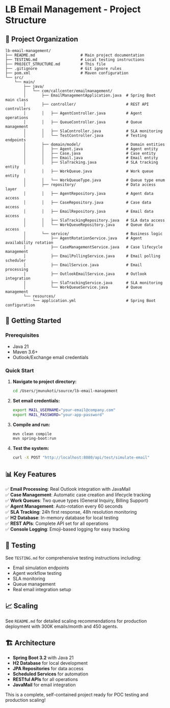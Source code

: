 # LB Email Management - Project Structure

## 📁 Project Organization

```
lb-email-management/
├── README.md                    # Main project documentation
├── TESTING.md                   # Local testing instructions
├── PROJECT_STRUCTURE.md         # This file
├── .gitignore                   # Git ignore rules
├── pom.xml                      # Maven configuration
└── src/
    └── main/
        ├── java/
        │   └── com/callcenter/emailmanagement/
        │       ├── EmailManagementApplication.java  # Spring Boot main class
        │       ├── controller/                      # REST API controllers
        │       │   ├── AgentController.java         # Agent operations
        │       │   ├── QueueController.java         # Queue management
        │       │   ├── SlaController.java           # SLA monitoring
        │       │   └── TestController.java          # Testing endpoints
        │       ├── domain/model/                    # Domain entities
        │       │   ├── Agent.java                   # Agent entity
        │       │   ├── Case.java                    # Case entity
        │       │   ├── Email.java                   # Email entity
        │       │   ├── SlaTracking.java             # SLA tracking entity
        │       │   ├── WorkQueue.java               # Work queue entity
        │       │   └── WorkQueueType.java           # Queue type enum
        │       ├── repository/                      # Data access layer
        │       │   ├── AgentRepository.java         # Agent data access
        │       │   ├── CaseRepository.java          # Case data access
        │       │   ├── EmailRepository.java         # Email data access
        │       │   ├── SlaTrackingRepository.java   # SLA data access
        │       │   └── WorkQueueRepository.java     # Queue data access
        │       └── service/                         # Business logic
        │           ├── AgentRotationService.java    # Agent availability rotation
        │           ├── CaseManagementService.java   # Case lifecycle management
        │           ├── EmailPollingService.java     # Email polling scheduler
        │           ├── EmailService.java            # Email processing
        │           ├── OutlookEmailService.java     # Outlook integration
        │           ├── SlaTrackingService.java      # SLA monitoring
        │           └── WorkQueueService.java        # Queue management
        └── resources/
            └── application.yml                      # Spring Boot configuration
```

## 🚀 Getting Started

### Prerequisites
- Java 21
- Maven 3.6+
- Outlook/Exchange email credentials

### Quick Start
1. **Navigate to project directory:**
   ```bash
   cd /Users/jmunukoti/source/lb-email-management
   ```

2. **Set email credentials:**
   ```bash
   export MAIL_USERNAME="your-email@company.com"
   export MAIL_PASSWORD="your-app-password"
   ```

3. **Compile and run:**
   ```bash
   mvn clean compile
   mvn spring-boot:run
   ```

4. **Test the system:**
   ```bash
   curl -X POST "http://localhost:8080/api/test/simulate-email"
   ```

## 📊 Key Features

✅ **Email Processing**: Real Outlook integration with JavaMail  
✅ **Case Management**: Automatic case creation and lifecycle tracking  
✅ **Work Queues**: Two queue types (General Inquiry, Billing Support)  
✅ **Agent Management**: Auto-rotation every 60 seconds  
✅ **SLA Tracking**: 24h first response, 48h resolution monitoring  
✅ **H2 Database**: In-memory database for local testing  
✅ **REST APIs**: Complete API set for all operations  
✅ **Console Logging**: Emoji-based logging for easy tracking  

## 🧪 Testing

See `TESTING.md` for comprehensive testing instructions including:
- Email simulation endpoints
- Agent workflow testing
- SLA monitoring
- Queue management
- Real email integration setup

## 📈 Scaling

See `README.md` for detailed scaling recommendations for production deployment with 300K emails/month and 450 agents.

## 🏗️ Architecture

- **Spring Boot 3.2** with Java 21
- **H2 Database** for local development  
- **JPA Repositories** for data access
- **Scheduled Services** for automation
- **RESTful APIs** for all operations
- **JavaMail** for email integration

This is a complete, self-contained project ready for POC testing and production scaling!